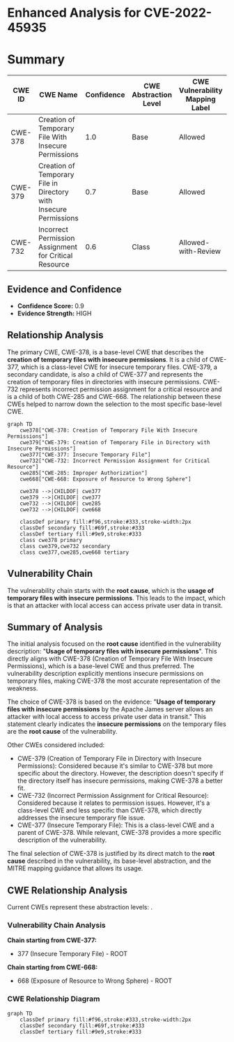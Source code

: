# Enhanced Analysis for CVE-2022-45935

# Summary
| CWE ID | CWE Name | Confidence | CWE Abstraction Level | CWE Vulnerability Mapping Label | CWE-Vulnerability Mapping Notes |
|---|---|---|---|---|---|
| CWE-378 | Creation of Temporary File With Insecure Permissions | 1.0 | Base | Allowed | Primary CWE |
| CWE-379 | Creation of Temporary File in Directory with Insecure Permissions | 0.7 | Base | Allowed | Secondary Candidate |
| CWE-732 | Incorrect Permission Assignment for Critical Resource | 0.6 | Class | Allowed-with-Review | Secondary Candidate |

## Evidence and Confidence

*   **Confidence Score:** 0.9
*   **Evidence Strength:** HIGH

## Relationship Analysis
The primary CWE, CWE-378, is a base-level CWE that describes the **creation of temporary files with insecure permissions**. It is a child of CWE-377, which is a class-level CWE for insecure temporary files. CWE-379, a secondary candidate, is also a child of CWE-377 and represents the creation of temporary files in directories with insecure permissions. CWE-732 represents incorrect permission assignment for a critical resource and is a child of both CWE-285 and CWE-668. The relationship between these CWEs helped to narrow down the selection to the most specific base-level CWE.

```mermaid
graph TD
    cwe378["CWE-378: Creation of Temporary File With Insecure Permissions"]
    cwe379["CWE-379: Creation of Temporary File in Directory with Insecure Permissions"]
    cwe377["CWE-377: Insecure Temporary File"]
    cwe732["CWE-732: Incorrect Permission Assignment for Critical Resource"]
    cwe285["CWE-285: Improper Authorization"]
    cwe668["CWE-668: Exposure of Resource to Wrong Sphere"]
    
    cwe378 -->|CHILDOF| cwe377
    cwe379 -->|CHILDOF| cwe377
    cwe732 -->|CHILDOF| cwe285
    cwe732 -->|CHILDOF| cwe668
    
    classDef primary fill:#f96,stroke:#333,stroke-width:2px
    classDef secondary fill:#69f,stroke:#333
    classDef tertiary fill:#9e9,stroke:#333
    class cwe378 primary
    class cwe379,cwe732 secondary
    class cwe377,cwe285,cwe668 tertiary
```

## Vulnerability Chain
The vulnerability chain starts with the **root cause**, which is the **usage of temporary files with insecure permissions**. This leads to the impact, which is that an attacker with local access can access private user data in transit.

## Summary of Analysis
The initial analysis focused on the **root cause** identified in the vulnerability description: "**Usage of temporary files with insecure permissions**". This directly aligns with CWE-378 (Creation of Temporary File With Insecure Permissions), which is a base-level CWE and thus preferred. The vulnerability description explicitly mentions insecure permissions on temporary files, making CWE-378 the most accurate representation of the weakness.

The choice of CWE-378 is based on the evidence: "**Usage of temporary files with insecure permissions** by the Apache James server allows an attacker with local access to access private user data in transit." This statement clearly indicates the **insecure permissions** on the temporary files are the **root cause** of the vulnerability.

Other CWEs considered included:

*   CWE-379 (Creation of Temporary File in Directory with Insecure Permissions): Considered because it's similar to CWE-378 but more specific about the directory. However, the description doesn't specify if the directory itself has insecure permissions, making CWE-378 a better fit.
*   CWE-732 (Incorrect Permission Assignment for Critical Resource): Considered because it relates to permission issues. However, it's a class-level CWE and less specific than CWE-378, which directly addresses the insecure temporary file issue.
*   CWE-377 (Insecure Temporary File): This is a class-level CWE and a parent of CWE-378. While relevant, CWE-378 provides a more specific description of the vulnerability.

The final selection of CWE-378 is justified by its direct match to the **root cause** described in the vulnerability, its base-level abstraction, and the MITRE mapping guidance that allows its usage.


## CWE Relationship Analysis

Current CWEs represent these abstraction levels: .


### Vulnerability Chain Analysis

**Chain starting from CWE-377:**
- 377 (Insecure Temporary File) - ROOT


**Chain starting from CWE-668:**
- 668 (Exposure of Resource to Wrong Sphere) - ROOT



### CWE Relationship Diagram

```mermaid
graph TD
    classDef primary fill:#f96,stroke:#333,stroke-width:2px
    classDef secondary fill:#69f,stroke:#333
    classDef tertiary fill:#9e9,stroke:#333
```